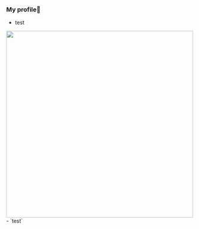 ### My profile📒

- test
<img src="https://cdn.dribbble.com/users/1937292/screenshots/7568018/media/218acdf44d1cb8b08b6d3804e9fcc600.gif" widtg="1000" height="500" >
- `test`

